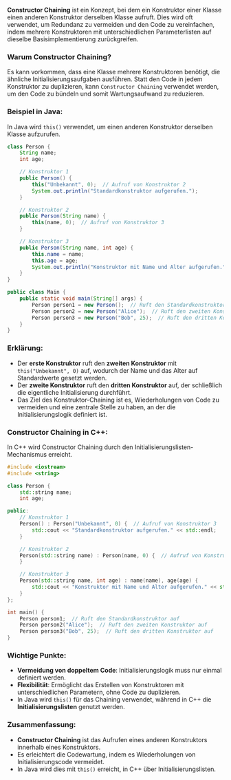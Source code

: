 **Constructor Chaining** ist ein Konzept, bei dem ein Konstruktor einer Klasse einen anderen Konstruktor derselben Klasse aufruft. Dies wird oft verwendet, um Redundanz zu vermeiden und den Code zu vereinfachen, indem mehrere Konstruktoren mit unterschiedlichen Parameterlisten auf dieselbe Basisimplementierung zurückgreifen.

### Warum Constructor Chaining?
Es kann vorkommen, dass eine Klasse mehrere Konstruktoren benötigt, die ähnliche Initialisierungsaufgaben ausführen. Statt den Code in jedem Konstruktor zu duplizieren, kann `Constructor Chaining` verwendet werden, um den Code zu bündeln und somit Wartungsaufwand zu reduzieren.

### Beispiel in Java:

In Java wird `this()` verwendet, um einen anderen Konstruktor derselben Klasse aufzurufen.

```java
class Person {
    String name;
    int age;

    // Konstruktor 1
    public Person() {
        this("Unbekannt", 0);  // Aufruf von Konstruktor 2
        System.out.println("Standardkonstruktor aufgerufen.");
    }

    // Konstruktor 2
    public Person(String name) {
        this(name, 0);  // Aufruf von Konstruktor 3
    }

    // Konstruktor 3
    public Person(String name, int age) {
        this.name = name;
        this.age = age;
        System.out.println("Konstruktor mit Name und Alter aufgerufen.");
    }
}

public class Main {
    public static void main(String[] args) {
        Person person1 = new Person();  // Ruft den Standardkonstruktor auf
        Person person2 = new Person("Alice");  // Ruft den zweiten Konstruktor auf
        Person person3 = new Person("Bob", 25);  // Ruft den dritten Konstruktor auf
    }
}
```

### Erklärung:
- Der **erste Konstruktor** ruft den **zweiten Konstruktor** mit `this("Unbekannt", 0)` auf, wodurch der Name und das Alter auf Standardwerte gesetzt werden.
- Der **zweite Konstruktor** ruft den **dritten Konstruktor** auf, der schließlich die eigentliche Initialisierung durchführt.
- Das Ziel des Konstruktor-Chaining ist es, Wiederholungen von Code zu vermeiden und eine zentrale Stelle zu haben, an der die Initialisierungslogik definiert ist.

### Constructor Chaining in C++:

In C++ wird Constructor Chaining durch den Initialisierungslisten-Mechanismus erreicht. 

```cpp
#include <iostream>
#include <string>

class Person {
    std::string name;
    int age;

public:
    // Konstruktor 1
    Person() : Person("Unbekannt", 0) {  // Aufruf von Konstruktor 3
        std::cout << "Standardkonstruktor aufgerufen." << std::endl;
    }

    // Konstruktor 2
    Person(std::string name) : Person(name, 0) {  // Aufruf von Konstruktor 3
    }

    // Konstruktor 3
    Person(std::string name, int age) : name(name), age(age) {
        std::cout << "Konstruktor mit Name und Alter aufgerufen." << std::endl;
    }
};

int main() {
    Person person1;  // Ruft den Standardkonstruktor auf
    Person person2("Alice");  // Ruft den zweiten Konstruktor auf
    Person person3("Bob", 25);  // Ruft den dritten Konstruktor auf
}
```

### Wichtige Punkte:
- **Vermeidung von doppeltem Code**: Initialisierungslogik muss nur einmal definiert werden.
- **Flexibilität**: Ermöglicht das Erstellen von Konstruktoren mit unterschiedlichen Parametern, ohne Code zu duplizieren.
- In Java wird `this()` für das Chaining verwendet, während in C++ die **Initialisierungslisten** genutzt werden.

### Zusammenfassung:
- **Constructor Chaining** ist das Aufrufen eines anderen Konstruktors innerhalb eines Konstruktors.
- Es erleichtert die Codewartung, indem es Wiederholungen von Initialisierungscode vermeidet.
- In Java wird dies mit `this()` erreicht, in C++ über Initialisierungslisten.

